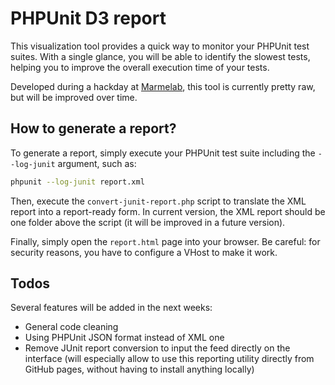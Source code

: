 # PHPUnit D3 report

This visualization tool provides a quick way to monitor your PHPUnit test suites. With a single glance, you will be able to identify the slowest tests, helping you to improve the overall execution time of your tests.

Developed during a hackday at [Marmelab](http://www.marmelab.com), this tool is currently pretty raw, but will be improved over time.

## How to generate a report?

To generate a report, simply execute your PHPUnit test suite including the `--log-junit` argument, such as:

``` sh
phpunit --log-junit report.xml
```

Then, execute the `convert-junit-report.php` script to translate the XML report into a report-ready form. In current version, the XML report should be one folder above the script (it will be improved in a future version).

Finally, simply open the `report.html` page into your browser. Be careful: for security reasons, you have to configure a VHost to make it work.

## Todos

Several features will be added in the next weeks:

* General code cleaning
* Using PHPUnit JSON format instead of XML one
* Remove JUnit report conversion to input the feed directly on the interface (will especially allow to use this reporting utility directly from GitHub pages, without having to install anything locally)

